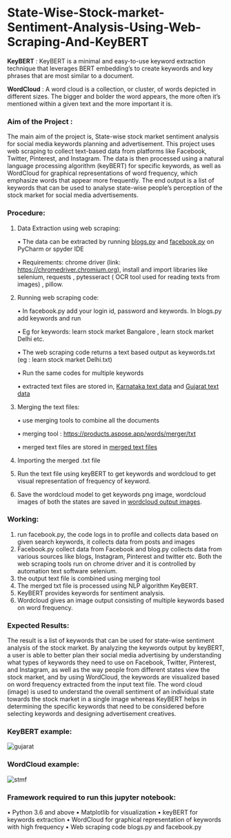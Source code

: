 # State-Wise-Stock-market-Sentiment-Analysis-Using-Web-Scraping-And-KeyBERT

**KeyBERT** :  KeyBERT is a minimal and easy-to-use keyword extraction technique that leverages BERT embedding’s to create keywords and key phrases that are most similar to a document.

**WordCloud** : A word cloud is a collection, or cluster, of words depicted in different sizes. The bigger and bolder the word appears, the more often it’s mentioned within a given text and the more important it is.

### Aim of the Project :

The main aim of the project is, State-wise stock market sentiment analysis for social media keywords planning and advertisement. This project uses web scraping to collect text-based data from platforms like Facebook, Twitter, Pinterest, and Instagram. The data is then processed using a natural language processing algorithm (keyBERT) for specific keywords, as well as WordCloud for graphical representations of word frequency, which emphasize words that appear more frequently. The end output is a list of keywords that can be used to analyse state-wise people’s perception of the stock market for social media advertisements.

### Procedure:
1. Data Extraction using web scraping:

    •	The data can be extracted by running [blogs.py](https://github.com/TarunG1122/State-Wise-Stock-market-Sentiment-Analysis-Using-Web-Scraping-And-KeyBERT/blob/main/web%20scraping%20codes/blogs.py) and [facebook.py](https://github.com/TarunG1122/State-Wise-Stock-market-Sentiment-Analysis-Using-Web-Scraping-And-KeyBERT/blob/main/web%20scraping%20codes/facebook.py) on PyCharm or spyder IDE
  
    •	Requirements: chrome driver (link: https://chromedriver.chromium.org), install and import libraries like selenium, requests , pytesseract ( OCR tool used for reading texts from images) , pillow.
   
2. Running web scraping code:

    •	In facebook.py add your login id, password and keywords. In blogs.py add keywords and run

    •	Eg for keywords: learn stock market Bangalore , learn stock market Delhi etc.

    •	The web scraping code returns a text based output as keywords.txt (eg : learn stock market Delhi.txt)

    •	Run the same codes for multiple keywords 

    •	extracted text files are stored in, [Karnataka text data](https://github.com/TarunG1122/State-Wise-Stock-market-Sentiment-Analysis-Using-Web-Scraping-And-KeyBERT/tree/main/karnataka%20web%20data%20extracted%20using%20web%20scraping) and [Gujarat text data](https://github.com/TarunG1122/State-Wise-Stock-market-Sentiment-Analysis-Using-Web-Scraping-And-KeyBERT/tree/main/gujarat%20web%20data%20extracted%20using%20web%20scraping)

3. Merging the text files:

    •	use merging tools to combine all the documents

    •	merging tool  : https://products.aspose.app/words/merger/txt

    •	merged text files are stored in [merged text files](https://github.com/TarunG1122/State-Wise-Stock-market-Sentiment-Analysis-Using-Web-Scraping-And-KeyBERT/tree/main/merged%20text%20files)

4. Importing the merged .txt file

5. Run the text file using keyBERT to get keywords and wordcloud to get visual representation of frequency of keyword.

6. Save the wordcloud model to get keywords png image, wordcloud images of both the states are saved in [wordcloud output images](https://github.com/TarunG1122/State-Wise-Stock-market-Sentiment-Analysis-Using-Web-Scraping-And-KeyBERT/tree/main/wordcloud%20output%20images).


### Working:

1.	run facebook.py, the code logs in to profile and collects data based on given search keywords, it collects data from posts and images 
2.	Facebook.py collect data from Facebook and blog.py collects data from various sources like blogs, Instagram, Pinterest and twitter etc. Both the web scraping tools run on chrome driver and it is controlled by automation text software selenium. 
3.	the output text file is combined using merging tool
4.	The merged txt file is processed using NLP algorithm KeyBERT.
5.	KeyBERT provides keywords for sentiment analysis.
6.	Wordcloud gives an image output consisting of multiple keywords based on word frequency.

### Expected Results:

The result is a list of keywords that can be used for state-wise sentiment analysis of the stock market. By analyzing the keywords output by keyBERT, a user is able to better plan their social media advertising by understanding what types of keywords they need to use on Facebook, Twitter, Pinterest, and Instagram, as well as the way people from different states view the stock market, and by using WordCloud, the keywords are visualized based on word frequency extracted from the input text file. The word cloud (image) is used to understand the overall sentiment of an individual state towards the stock market in a single image whereas KeyBERT helps in determining the specific keywords that need to be considered before selecting keywords and designing advertisement creatives.

### KeyBERT example:




![gujarat](https://user-images.githubusercontent.com/114280399/192149188-49cddf51-0182-490f-aef0-19b583723e82.png)

### WordCloud example:




![stmf](https://user-images.githubusercontent.com/114280399/192149242-57194866-0272-4b18-8ab9-ced84cb8a3cf.png)

### Framework required to run this jupyter notebook:

•	Python 3.6 and above
•	Matplotlib for visualization
•	keyBERT for keywords extraction
•	WordCloud for graphical representation of keywords with high frequency
•	Web scraping code blogs.py and facebook.py











